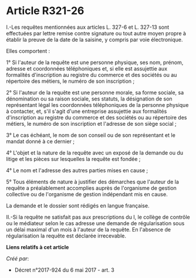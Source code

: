 # Article R321-26

I.-Les requêtes mentionnées aux articles L. 327-6 et L. 327-13 sont effectuées par lettre remise contre signature ou tout
autre moyen propre à établir la preuve de la date de la saisine, y compris par voie électronique.

Elles comportent :

1° Si l'auteur de la requête est une personne physique, ses nom, prénom, adresse et coordonnées téléphoniques et, si elle est
assujettie aux formalités d'inscription au registre du commerce et des sociétés ou au répertoire des métiers, le numéro de
son inscription ;

2° Si l'auteur de la requête est une personne morale, sa forme sociale, sa dénomination ou sa raison sociale, ses statuts, la
désignation de son représentant légal les coordonnées téléphoniques de la personne physique à contacter, et, s'il s'agit
d'une entreprise assujettie aux formalités d'inscription au registre du commerce et des sociétés ou au répertoire des
métiers, le numéro de son inscription et l'adresse de son siège social ;

3° Le cas échéant, le nom de son conseil ou de son représentant et le mandat donné à ce dernier ;

4° L'objet et la nature de la requête avec un exposé de la demande ou du litige et les pièces sur lesquelles la requête est
fondée ;

4° Le nom et l'adresse des autres parties mises en cause ;

5° Tous éléments de nature à justifier des démarches que l'auteur de la requête a préalablement accomplies auprès de
l'organisme de gestion collective ou de l'organisme de gestion indépendant mis en cause.

La demande et le dossier sont rédigés en langue française.

II.-Si la requête ne satisfait pas aux prescriptions du I, le collège de contrôle ou le médiateur selon le cas adresse une
demande de régularisation sous un délai maximal d'un mois à l'auteur de la requête. En l'absence de régularisation la requête
est déclarée irrecevable.

**Liens relatifs à cet article**

_Créé par_:

  - Décret n°2017-924 du 6 mai 2017 - art. 3
